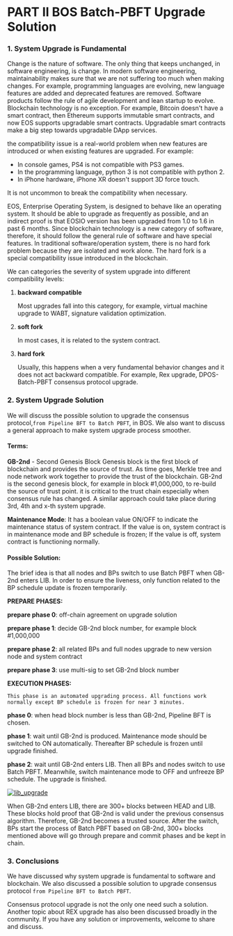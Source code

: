 # PART II BOS Batch-PBFT Upgrade Solution

### 1. System Upgrade is Fundamental

Change is the nature of software. The only thing that keeps unchanged, in software engineering, is change. In modern software engineering, maintainability makes sure that we are not suffering too much when making changes. For example, programming languages are evolving, new language features are added and deprecated features are removed. Software products follow the rule of agile development and lean startup to evolve. Blockchain technology is no exception. For example, Bitcoin doesn't have a smart contract, then Ethereum supports immutable smart contracts, and now EOS supports upgradable smart contracts. Upgradable smart contracts make a big step towards upgradable DApp services.

the compatibility issue is a real-world problem when new features are introduced or when existing features are upgraded. For example:

* In console games, PS4 is not compatible with PS3 games.
* In the programming language, python 3 is not compatible with python 2.
* In iPhone hardware, iPhone XR doesn't support 3D force touch.

It is not uncommon to break the compatibility when necessary.

EOS, Enterprise Operating System, is designed to behave like an operating system. It should be able to upgrade as frequently as possible, and an indirect proof is that EOSIO version has been upgraded from 1.0 to 1.6 in past 6 months. Since blockchain technology is a new category of software, therefore, it should follow the general rule of software and have special features. In traditional software/operation system, there is no hard fork problem because they are isolated and work alone. The hard fork is a special compatibility issue introduced in the blockchain.

We can categories the severity of system upgrade into different compatibility levels:

1. **backward compatible**

   Most upgrades fall into this category, for example, virtual machine upgrade to WABT, signature validation optimization.

2. **soft fork**

   In most cases, it is related to the system contract.

3. **hard fork**

   Usually, this happens when a very fundamental behavior changes and it does not act backward compatible. For example, Rex upgrade, DPOS-Batch-PBFT consensus protocol upgrade.

### 2. System Upgrade Solution

We will discuss the possible solution to upgrade the consensus protocol,`from Pipeline BFT to Batch PBFT`, in BOS. We also want to discuss a general approach to make system upgrade process smoother.

#### Terms:

**GB-2nd** - Second Genesis Block Genesis block is the first block of blockchain and provides the source of trust. As time goes, Merkle tree and node network work together to provide the trust of the blockchain. GB-2nd is the second genesis block, for example in block \#1,000,000, to re-build the source of trust point. it is critical to the trust chain especially when consensus rule has changed. A similar approach could take place during 3rd, 4th and x-th system upgrade.

**Maintenance Mode**: It has a boolean value ON/OFF to indicate the maintenance status of system contract. If the value is on, system contract is in maintenance mode and BP schedule is frozen; If the value is off, system contract is functioning normally.

#### Possible Solution:

The brief idea is that all nodes and BPs switch to use Batch PBFT when GB-2nd enters LIB. In order to ensure the liveness, only function related to the BP schedule update is frozen temporarily.

**PREPARE PHASES:**

**prepare phase 0**: off-chain agreement on upgrade solution

**prepare phase 1**: decide GB-2nd block number, for example block \#1,000,000

**prepare phase 2**: all related BPs and full nodes upgrade to new version node and system contract

**prepare phase 3**: use multi-sig to set GB-2nd block number

**EXECUTION PHASES:**

```text
This phase is an automated upgrading process. All functions work normally except BP schedule is frozen for near 3 minutes.
```

**phase 0**: when head block number is less than GB-2nd, Pipeline BFT is chosen.

**phase 1**: wait until GB-2nd is produced. Maintenance mode should be switched to ON automatically. Thereafter BP schedule is frozen until upgrade finished.

**phase 2**: wait until GB-2nd enters LIB. Then all BPs and nodes switch to use Batch PBFT. Meanwhile, switch maintenance mode to OFF and unfreeze BP schedule. The upgrade is finished.

[![lib\_upgrade](https://github.com/boscore/Documentation/raw/master/LIB/images/BOS_LIB_Acceleration_PART_II/lib_upgrade.jpg)](https://github.com/boscore/Documentation/blob/master/LIB/images/BOS_LIB_Acceleration_PART_II/lib_upgrade.jpg)

When GB-2nd enters LIB, there are 300+ blocks between HEAD and LIB. These blocks hold proof that GB-2nd is valid under the previous consensus algorithm. Therefore, GB-2nd becomes a trusted source. After the switch, BPs start the process of Batch PBFT based on GB-2nd, 300+ blocks mentioned above will go through prepare and commit phases and be kept in chain.

### 3. Conclusions

We have discussed why system upgrade is fundamental to software and blockchain. We also discussed a possible solution to upgrade consensus protocol `from Pipeline BFT to Batch PBFT`.

Consensus protocol upgrade is not the only one need such a solution. Another topic about REX upgrade has also been discussed broadly in the community. If you have any solution or improvements, welcome to share and discuss.

